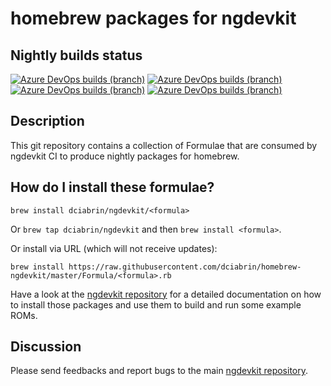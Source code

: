 # homebrew packages for ngdevkit

## Nightly builds status

[![Azure DevOps builds (branch)](https://img.shields.io/azure-devops/build/dciabrin/1d6aab07-9b09-465c-adec-7013d9a5139b/1/nightly/emudbg?label=emudbg)](https://dev.azure.com/dciabrin/homebrew-ngdevkit/_build?definitionId=1&_a=summary&repositoryFilter=1&branchFilter=63)
[![Azure DevOps builds (branch)](https://img.shields.io/azure-devops/build/dciabrin/1d6aab07-9b09-465c-adec-7013d9a5139b/1/nightly/ngdevkit-gngeo?label=ngdevkit-gngeo)](https://dev.azure.com/dciabrin/homebrew-ngdevkit/_build?definitionId=1&_a=summary&repositoryFilter=1&branchFilter=66%2C66)
[![Azure DevOps builds (branch)](https://img.shields.io/azure-devops/build/dciabrin/1d6aab07-9b09-465c-adec-7013d9a5139b/1/nightly/ngdevkit-toolchain?label=ngdevkit-toolchain)](https://dev.azure.com/dciabrin/homebrew-ngdevkit/_build?definitionId=1&_a=summary&repositoryFilter=1&branchFilter=67)
[![Azure DevOps builds (branch)](https://img.shields.io/azure-devops/build/dciabrin/1d6aab07-9b09-465c-adec-7013d9a5139b/1/nightly/ngdevkit?label=ngdevkit)](https://dev.azure.com/dciabrin/homebrew-ngdevkit/_build?definitionId=1&_a=summary&repositoryFilter=1&branchFilter=64)

## Description

This git repository contains a collection of Formulae that are
consumed by ngdevkit CI to produce nightly packages for homebrew.

## How do I install these formulae?
`brew install dciabrin/ngdevkit/<formula>`

Or `brew tap dciabrin/ngdevkit` and then `brew install <formula>`.

Or install via URL (which will not receive updates):

```
brew install https://raw.githubusercontent.com/dciabrin/homebrew-ngdevkit/master/Formula/<formula>.rb
```

Have a look at the [ngdevkit repository](https://github.com/dciabrin/ngdevkit)
for a detailed documentation on how to install those packages and use them to build
and run some example ROMs.

## Discussion

Please send feedbacks and report bugs to the main [ngdevkit repository](https://github.com/dciabrin/ngdevkit/issues).
